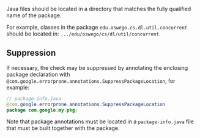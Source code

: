 Java files should be located in a directory that
matches the fully qualified name of the package.

For example, classes in the package `edu.oswego.cs.dl.util.concurrent` should be
located in: `.../edu/oswego/cs/dl/util/concurrent`.

## Suppression

If necessary, the check may be suppressed by annotating the enclosing package
declaration with `@com.google.errorprone.annotations.SuppressPackageLocation`,
for example:

```java
// package-info.java
@com.google.errorprone.annotations.SuppressPackageLocation
package com.google.my.pkg;
```

Note that package annotations must be located in a `package-info.java` file
that must be built together with the package.
